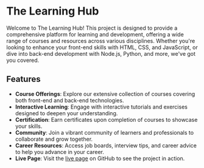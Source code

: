 # The Learning Hub

Welcome to The Learning Hub! This project is designed to provide a comprehensive platform for learning and development, offering a wide range of courses and resources across various disciplines. Whether you're looking to enhance your front-end skills with HTML, CSS, and JavaScript, or dive into back-end development with Node.js, Python, and more, we've got you covered.

## Features

- **Course Offerings**: Explore our extensive collection of courses covering both front-end and back-end technologies.
- **Interactive Learning**: Engage with interactive tutorials and exercises designed to deepen your understanding.
- **Certification**: Earn certificates upon completion of courses to showcase your skills.
- **Community**: Join a vibrant community of learners and professionals to collaborate and grow together.
- **Career Resources**: Access job boards, interview tips, and career advice to help you advance in your career.
- **Live Page**: Visit the [live page](https://ameraomar.github.io/ta7alf-html/index.html) on GitHub to see the project in action.
  